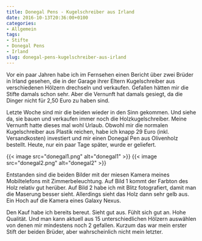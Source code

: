 ```yaml
---
title: Donegal Pens - Kugelschreiber aus Irland
date: 2016-10-13T20:36:00+0100
categories:
- Allgemein
tags:
- Stifte
- Donegal Pens
- Irland
slug: donegal-pens-kugelschreiber-aus-irland
---
```

Vor ein paar Jahren habe ich im Fernsehen einen Bericht über zwei Brüder in Irland gesehen, die in der Garage ihrer Eltern Kugelschreiber aus verschiedenen Hölzern drechseln und verkaufen. Gefallen hätten mir die Stifte damals schon sehr. Aber die Vernunft hat damals gesiegt, da die Dinger nicht für 2,50 Euro zu haben sind.

Letzte Woche sind mir die beiden wieder in den Sinn gekommen. Und siehe da, sie bauen und verkaufen immer noch die Holzkugelschreiber. Meine Vernunft hatte dieses mal wohl Urlaub. Obwohl mir die normalen Kugelschreiber aus Plastik reichen, habe ich knapp 29 Euro (inkl. Versandkosten) investiert und mir einen Donegal Pen aus Olivenholz bestellt. Heute, nur ein paar Tage später, wurde er geliefert.

{{< image src="donegal1.png" alt="donegal1" >}} {{< image src="donegal2.png" alt="donegal2" >}}

Entstanden sind die beiden Bilder mit der miesen Kamera meines Mobiltelefons mit Zimmerbeleuchtung. Auf Bild 1 kommt der Farbton des Holz relativ gut herüber. Auf Bild 2 habe ich mit Blitz fotografiert, damit man die Maserung besser sieht. Allerdings sieht das Holz dann sehr gelb aus. Ein Hoch auf die Kamera eines Galaxy Nexus.

Den Kauf habe ich bereits bereut. Sieht gut aus. Fühlt sich gut an. Hohe Qualität. Und man kann aktuell aus 15 unterschiedlichen Hölzern auswählen von denen mir mindestens noch 2 gefallen. Kurzum das war mein erster Stift der beiden Brüder, aber wahrscheinlich nicht mein letzter.
